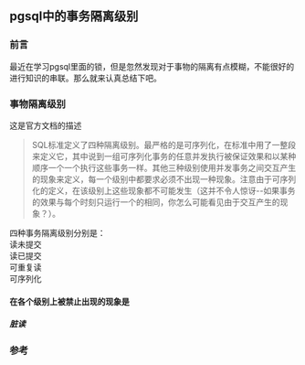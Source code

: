 ## pgsql中的事务隔离级别

### 前言

最近在学习pgsql里面的锁，但是忽然发现对于事物的隔离有点模糊，不能很好的进行知识的串联。那么就来认真总结下吧。


### 事物隔离级别

这是官方文档的描述
>SQL标准定义了四种隔离级别。最严格的是可序列化，在标准中用了一整段来定义它，其中说到一组可序列化事务的任意并发执行被保证效果和以某种顺序一个一个执行这些事务一样。其他三种级别使用并发事务之间交互产生的现象来定义，每一个级别中都要求必须不出现一种现象。注意由于可序列化的定义，在该级别上这些现象都不可能发生（这并不令人惊讶--如果事务的效果与每个时刻只运行一个的相同，你怎么可能看见由于交互产生的现象？）。

四种事务隔离级别分别是：  
读未提交  
读已提交  
可重复读  
可序列化  

#### 在各个级别上被禁止出现的现象是

##### 脏读












### 参考
